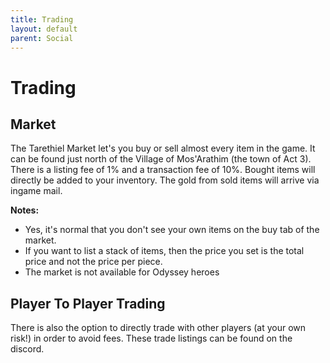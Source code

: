 ```yaml
---
title: Trading
layout: default
parent: Social
---
```


# Trading
## Market
The Tarethiel Market let's you buy or sell almost every item in the game. It can be found just north of the Village of Mos'Arathim (the town of Act 3). There is a listing fee of 1% and a transaction fee of 10%. Bought items will directly be added to your inventory. The gold from sold items will arrive via ingame mail.

**Notes:**
- Yes, it's normal that you don't see your own items on the buy tab of the market.
- If you want to list a stack of items, then the price you set is the total price and not the price per piece.
- The market is not available for Odyssey heroes

## Player To Player Trading
There is also the option to directly trade with other players (at your own risk!) in order to avoid fees. These trade listings can be found on the discord.